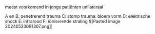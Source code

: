 meest voorkomend in jonge patiënten unilateraal

A en B: penetrerend trauma
C: stomp trauma: bloem vorm
D: elektrische shock
E: infrarood
F: ioniserende straling
![[Pasted image 20240523091307.png]]